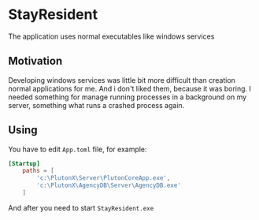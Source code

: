 # StayResident

The application uses normal executables like windows services

## Motivation

Developing windows services was little bit more difficult than creation normal applications for me. And i don't liked them, because it was boring. I needed something for manage running processes in a background on my server, something what runs a crashed process again.

## Using

You have to edit `App.toml` file, for example:

```toml
[Startup]
	paths = [
		'c:\PlutonX\Server\PlutonCoreApp.exe',
		'c:\PlutonX\AgencyDB\Server\AgencyDB.exe'
	]
```
  
And after you need to start `StayResident.exe`
